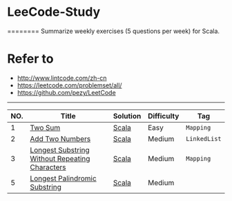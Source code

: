 # LeeCode-Study
========
Summarize weekly exercises (5 questions per week) for Scala.
# Refer to 
- http://www.lintcode.com/zh-cn
- https://leetcode.com/problemset/all/
- https://github.com/pezy/LeetCode
---
|NO.|Title|Solution|Difficulty|Tag|
|---|-----|--------|----------|---|
|1|[Two Sum](https://leetcode.com/problems/two-sum)|[Scala](001.Two%20Sum/Solution.scala)|Easy|`Mapping`|
|2|[Add Two Numbers](https://leetcode.com/problems/add-two-numbers)|[Scala](002.Add%20Two%20Numbers/Solution.scala) |Medium|`LinkedList`|
|3|[Longest Substring Without Repeating Characters](https://leetcode.com/problems/longest-substring-without-repeating-characters)|[Scala](003.Longest%20Substring%20Without%20Repeating%20Characters/Solution.scala) |Medium|`Mapping`|
|5|[Longest Palindromic Substring](https://leetcode.com/problems/longest-palindromic-substring)|[Scala](005.Longest%20Palindromic%20Substring/Solution.scala) |Medium|

